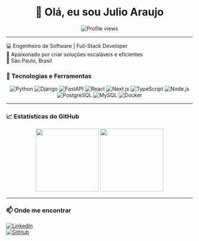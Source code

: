 <h1 align="center">👋 Olá, eu sou Julio Araujo</h1>

<p align="center">
  <img src="https://komarev.com/ghpvc/?username=julioaraujo&color=blue" alt="Profile views" />
</p>

---

💻 Engenheiro de Software | Full-Stack Developer  
🚀 Apaixonado por criar soluções escaláveis e eficientes  
📍 São Paulo, Brasil  

### 🚀 Tecnologias e Ferramentas  

<p align="center">
  <img src="https://img.shields.io/badge/Python-3776AB?style=for-the-badge&logo=python&logoColor=white" alt="Python" />
  <img src="https://img.shields.io/badge/Django-092E20?style=for-the-badge&logo=django&logoColor=white" alt="Django" />
  <img src="https://img.shields.io/badge/FastAPI-009688?style=for-the-badge&logo=fastapi&logoColor=white" alt="FastAPI" />
  <img src="https://img.shields.io/badge/React-61DAFB?style=for-the-badge&logo=react&logoColor=black" alt="React" />
  <img src="https://img.shields.io/badge/Next.js-000000?style=for-the-badge&logo=nextdotjs&logoColor=white" alt="Next.js" />
  <img src="https://img.shields.io/badge/TypeScript-3178C6?style=for-the-badge&logo=typescript&logoColor=white" alt="TypeScript" />
  <img src="https://img.shields.io/badge/Node.js-339933?style=for-the-badge&logo=nodedotjs&logoColor=white" alt="Node.js" />
  <img src="https://img.shields.io/badge/PostgreSQL-336791?style=for-the-badge&logo=postgresql&logoColor=white" alt="PostgreSQL" />
  <img src="https://img.shields.io/badge/MySQL-4479A1?style=for-the-badge&logo=mysql&logoColor=white" alt="MySQL" />
  <img src="https://img.shields.io/badge/Docker-2496ED?style=for-the-badge&logo=docker&logoColor=white" alt="Docker" />
</p>

---

### 📈 Estatísticas do GitHub  
<p align="center">
  <img height="170" src="https://github-readme-stats.vercel.app/api?username=JulioRios00&show_icons=true&theme=radical" />
  <img height="170" src="https://github-readme-stats.vercel.app/api/top-langs/?username=JulioRios00&layout=compact&theme=radical" />
</p>

---

### 📫 Onde me encontrar  
[![LinkedIn](https://img.shields.io/badge/LinkedIn-blue?style=for-the-badge&logo=linkedin)](https://www.linkedin.com/in/julioaraujo)  
[![GitHub](https://img.shields.io/badge/GitHub-000?style=for-the-badge&logo=github)](https://github.com/julioaraujo)  

